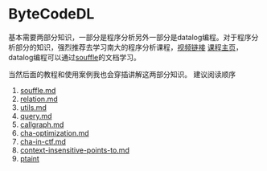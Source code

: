 # ByteCodeDL

基本需要两部分知识，一部分是程序分析另外一部分是datalog编程。对于程序分析部分的知识，强烈推荐去学习南大的程序分析课程，[视频链接](https://space.bilibili.com/2919428/channel/seriesdetail?sid=1006553) [课程主页](https://pascal-group.bitbucket.io/teaching.html)，datalog编程可以通过[souffle](https://souffle-lang.github.io/)的文档学习。

当然后面的教程和使用案例我也会穿插讲解这两部分知识。
建议阅读顺序

1. [souffle.md](souffle.md)
2. [relation.md](relation.md)
3. [utils.md](utils.md)
4. [query.md](query.md)
5. [callgraph.md](callgraph.md)
6. [cha-optimization.md](cha-optimization.md)
7. [cha-in-ctf.md](cha-in-ctf.md)
8. [context-insensitive-points-to.md](context-insensitive-points-to.md)
9. [ptaint](ptaint.md)
